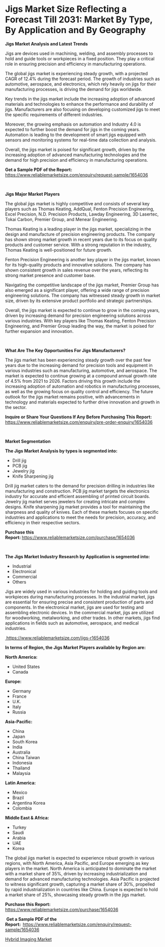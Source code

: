 <p><h1>Jigs Market Size Reflecting a Forecast Till 2031: Market By Type, By Application and By Geography</h1></p><p><strong>Jigs Market Analysis and Latest Trends</strong></p>
<p><p>Jigs are devices used in machining, welding, and assembly processes to hold and guide tools or workpieces in a fixed position. They play a critical role in ensuring precision and efficiency in manufacturing operations.</p><p>The global jigs market is experiencing steady growth, with a projected CAGR of 12.4% during the forecast period. The growth of industries such as automotive, aerospace, and electronics, which rely heavily on jigs for their manufacturing processes, is driving the demand for jigs worldwide.</p><p>Key trends in the jigs market include the increasing adoption of advanced materials and technologies to enhance the performance and durability of jigs. Manufacturers are also focusing on developing customized jigs to meet the specific requirements of different industries.</p><p>Moreover, the growing emphasis on automation and Industry 4.0 is expected to further boost the demand for jigs in the coming years. Automation is leading to the development of smart jigs equipped with sensors and monitoring systems for real-time data collection and analysis.</p><p>Overall, the jigs market is poised for significant growth, driven by the increasing adoption of advanced manufacturing technologies and the demand for high precision and efficiency in manufacturing operations.</p></p>
<p><strong>Get a Sample PDF of the Report:&nbsp;</strong> <a href="https://www.reliablemarketsize.com/enquiry/request-sample/1654036">https://www.reliablemarketsize.com/enquiry/request-sample/1654036</a></p>
<p>&nbsp;</p>
<p><strong>Jigs Major Market Players</strong></p>
<p><p>The global jigs market is highly competitive and consists of several key players such as Thomas Keating, AddQual, Fenton Precision Engineering, Excel Precision, N.D. Precision Products, Lawday Engineering, 3D Lasertec, Tokai Carbon, Premier Group, and Menear Engineering. </p><p>Thomas Keating is a leading player in the jigs market, specializing in the design and manufacture of precision engineering products. The company has shown strong market growth in recent years due to its focus on quality products and customer service. With a strong reputation in the industry, Thomas Keating is well-positioned for future growth.</p><p>Fenton Precision Engineering is another key player in the jigs market, known for its high-quality products and innovative solutions. The company has shown consistent growth in sales revenue over the years, reflecting its strong market presence and customer base.</p><p>Navigating the competitive landscape of the jigs market, Premier Group has also emerged as a significant player, offering a wide range of precision engineering solutions. The company has witnessed steady growth in market size, driven by its extensive product portfolio and strategic partnerships.</p><p>Overall, the jigs market is expected to continue to grow in the coming years, driven by increasing demand for precision engineering solutions across various industries. With key players like Thomas Keating, Fenton Precision Engineering, and Premier Group leading the way, the market is poised for further expansion and innovation.</p></p>
<p>&nbsp;</p>
<p><strong>What Are The Key Opportunities For Jigs Manufacturers?</strong></p>
<p><p>The jigs market has been experiencing steady growth over the past few years due to the increasing demand for precision tools and equipment in various industries such as manufacturing, automotive, and aerospace. The market is expected to continue growing at a compound annual growth rate of 4.5% from 2021 to 2026. Factors driving this growth include the increasing adoption of automation and robotics in manufacturing processes, as well as the growing focus on quality control and efficiency. The future outlook for the jigs market remains positive, with advancements in technology and materials expected to further drive innovation and growth in the sector.</p></p>
<p><strong>Inquire or Share Your Questions If Any Before Purchasing This Report:</strong> <a href="https://www.reliablemarketsize.com/enquiry/pre-order-enquiry/1654036">https://www.reliablemarketsize.com/enquiry/pre-order-enquiry/1654036</a></p>
<p>&nbsp;</p>
<p><strong>Market Segmentation</strong></p>
<p><strong>The Jigs Market Analysis by types is segmented into:</strong></p>
<p><ul><li>Drill jig</li><li>PCB jig</li><li>Jewelry jig</li><li>Knife Sharpening jig</li></ul></p>
<p><p>Drill jig market caters to the demand for precision drilling in industries like manufacturing and construction. PCB jig market targets the electronics industry for accurate and efficient assembling of printed circuit boards. Jewelry jig market serves jewelers for creating intricate and complex designs. Knife sharpening jig market provides a tool for maintaining the sharpness and quality of knives. Each of these markets focuses on specific industries and applications to meet the needs for precision, accuracy, and efficiency in their respective sectors.</p></p>
<p><strong>Purchase this Report:&nbsp;</strong><a href="https://www.reliablemarketsize.com/purchase/1654036">https://www.reliablemarketsize.com/purchase/1654036</a></p>
<p>&nbsp;</p>
<p><strong>The Jigs Market Industry Research by Application is segmented into:</strong></p>
<p><ul><li>Industrial</li><li>Electronical</li><li>Commercial</li><li>Others</li></ul></p>
<p><p>Jigs are widely used in various industries for holding and guiding tools and workpieces during manufacturing processes. In the industrial market, jigs are essential for ensuring precise and consistent production of parts and components. In the electronical market, jigs are used for testing and assembling electronic devices. In the commercial market, jigs are utilized for woodworking, metalworking, and other trades. In other markets, jigs find applications in fields such as automotive, aerospace, and medical industries.</p></p>
<p><a href="https://www.reliablemarketsize.com/jigs-r1654036">&nbsp;https://www.reliablemarketsize.com/jigs-r1654036</a></p>
<p><strong>In terms of Region, the Jigs Market Players available by Region are:</strong></p>
<p>
    <p> <strong> North America: </strong>
        <ul>
            <li>United States</li>
            <li>Canada</li>
        </ul>
        </p> 
    <p> <strong> Europe: </strong>
        <ul>
            <li>Germany</li>
            <li>France</li>
            <li>U.K.</li>
            <li>Italy</li>
            <li>Russia</li>
        </ul>
        </p> 
    <p> <strong> Asia-Pacific: </strong>
        <ul>
            <li>China</li>
            <li>Japan</li>
            <li>South Korea</li>
            <li>India</li>
            <li>Australia</li>
            <li>China Taiwan</li>
            <li>Indonesia</li>
            <li>Thailand</li>
            <li>Malaysia</li>
        </ul>
        </p> 
    <p> <strong> Latin America: </strong>
        <ul>
            <li>Mexico</li>
            <li>Brazil</li>
            <li>Argentina Korea</li>
            <li>Colombia</li>
        </ul>
        </p> 
    <p> <strong> Middle East & Africa: </strong>
        <ul>
            <li>Turkey</li>
            <li>Saudi</li>
            <li>Arabia</li>
            <li>UAE</li>
            <li>Korea</li>
        </ul>
    </p>
    </p>
<p><p>The global jigs market is expected to experience robust growth in various regions, with North America, Asia Pacific, and Europe emerging as key players in the market. North America is anticipated to dominate the market with a market share of 35%, driven by increasing industrialization and demand for advanced manufacturing technologies. Asia Pacific is projected to witness significant growth, capturing a market share of 30%, propelled by rapid industrialization in countries like China. Europe is expected to hold a market share of 25%, showcasing steady growth in the jigs market.</p></p>
<p><strong>Purchase this Report: </strong><a href="https://www.reliablemarketsize.com/purchase/1654036">https://www.reliablemarketsize.com/purchase/1654036</a></p>
<p>&nbsp;<strong>Get a Sample PDF of the Report:&nbsp;&nbsp;</strong><a href="https://www.reliablemarketsize.com/enquiry/request-sample/1654036">https://www.reliablemarketsize.com/enquiry/request-sample/1654036</a></p>
<p><strong></strong></p>
<p><p><a href="https://github.com/hlspriggs/Market-Research-Report-List-1/blob/main/hybrid-imaging-market.md">Hybrid Imaging Market</a></p></p>